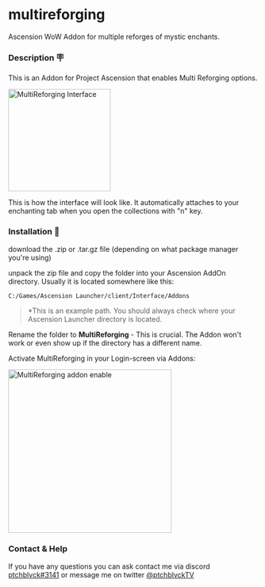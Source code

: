 # multireforging
Ascension WoW Addon for multiple reforges of mystic enchants.


### Description 🪧
This is an Addon for Project Ascension that enables Multi Reforging options.

<img width="206" alt="MultiReforging Interface" src="https://user-images.githubusercontent.com/110789739/219819682-a3d808d7-b6a9-4248-a84e-c7ddfb81b25c.png">


This is how the interface will look like. 
It automatically attaches to your enchanting tab when you open the collections with "n" key.

### Installation 💽

download the .zip or .tar.gz file (depending on what package manager you're using) 

unpack the zip file and copy the folder into your Ascension AddOn directory. Usually it is located somewhere like this:

`C:/Games/Ascension Launcher/client/Interface/Addons`

> *This is an example path. You should always check where your Ascension Launcher directory is located.

Rename the folder to **MultiReforging** - This is crucial. The Addon won't work or even show up if the directory has a different name.

Activate MultiReforging in your Login-screen via Addons:

<img width="329" alt="MultiReforging addon enable" src="https://user-images.githubusercontent.com/110789739/220754655-f64e0c24-8a48-4c1f-a2f2-59f0333b0609.png">


### Contact & Help

If you have any questions you can ask contact me via discord [ptchblvck#3141](https://discord.com/) or message me on twitter [@ptchblvckTV](https://twitter.com/ptchblvckTV)
